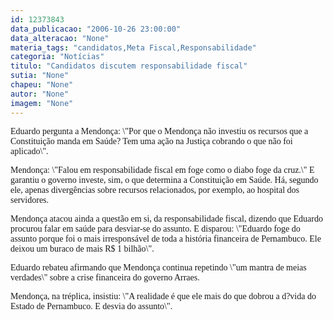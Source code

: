 ```yaml
---
id: 12373843
data_publicacao: "2006-10-26 23:00:00"
data_alteracao: "None"
materia_tags: "candidatos,Meta Fiscal,Responsabilidade"
categoria: "Notícias"
titulo: "Candidatos discutem responsabilidade fiscal"
sutia: "None"
chapeu: "None"
autor: "None"
imagem: "None"
---
```

<p><P><FONT face=Verdana>Eduardo pergunta a Mendonça: \"Por que o Mendonça não investiu os recursos que a Constituição manda em Saúde? Tem uma ação na Justiça cobrando o que não foi aplicado\".</FONT></P></p>
<p><P><FONT face=Verdana>Mendonça: \"Falou em responsabilidade fiscal em foge como o diabo foge da cruz.\" E garantiu o governo investe, sim, o que determina a Constituição em Saúde. Há, segundo ele, apenas divergências sobre recursos relacionados, por exemplo, ao hospital dos servidores.</FONT></P></p>
<p><P><FONT face=Verdana>Mendonça atacou ainda a questão em si, da responsabilidade fiscal, dizendo que Eduardo procurou falar em saúde para desviar-se do assunto. E disparou: \"Eduardo foge do assunto porque foi o mais irresponsável de toda a história financeira de Pernambuco. Ele deixou um buraco de mais R$ 1 bilhão\".</FONT></P></p>
<p><P><FONT face=Verdana>Eduardo rebateu afirmando que Mendonça continua repetindo \"um mantra de meias verdades\" sobre a crise financeira do governo Arraes.</FONT></P></p>
<p><P><FONT face=Verdana>Mendonça, na tréplica, insistiu: \"A realidade é que ele mais do que dobrou a d?vida do Estado de Pernambuco. E desvia do assunto\".</FONT></P> </p>
